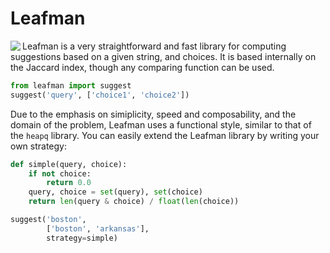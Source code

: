 Leafman
=======

<img src="https://raw.githubusercontent.com/eugene-eeo/leafman/master/art/logo.png" align="left">

Leafman is a very straightforward and fast library
for computing suggestions based on a given string,
and choices. It is based internally on the Jaccard
index, though any comparing function can be used.

```python
from leafman import suggest
suggest('query', ['choice1', 'choice2'])
```

Due to the emphasis on simiplicity, speed and
composability, and the domain of the problem,
Leafman uses a functional style, similar to that
of the ``heapq`` library. You can easily extend
the Leafman library by writing your own strategy:

```python
def simple(query, choice):
    if not choice:
        return 0.0
    query, choice = set(query), set(choice)
    return len(query & choice) / float(len(choice))

suggest('boston',
        ['boston', 'arkansas'],
        strategy=simple)
```
